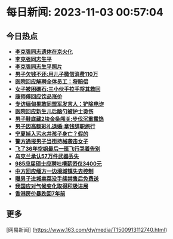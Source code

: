 
# 每日新闻: 2023-11-03 00:57:04
## 今日热点

- **[李克强同志遗体在京火化](https://www.163.com/search?keyword=%E6%9D%8E%E5%85%8B%E5%BC%BA%E5%90%8C%E5%BF%97%E9%81%97%E4%BD%93%E5%9C%A8%E4%BA%AC%E7%81%AB%E5%8C%96)**
- **[李克强同志生平](https://www.163.com/search?keyword=%E6%9D%8E%E5%85%8B%E5%BC%BA%E5%90%8C%E5%BF%97%E7%94%9F%E5%B9%B3)**
- **[李克强同志生平照片](https://www.163.com/search?keyword=%E6%9D%8E%E5%85%8B%E5%BC%BA%E5%90%8C%E5%BF%97%E7%94%9F%E5%B9%B3%E7%85%A7%E7%89%87)**
- **[男子欠钱不还:用儿子微信消费110万](https://www.163.com/search?keyword=%E7%94%B7%E5%AD%90%E6%AC%A0%E9%92%B1%E4%B8%8D%E8%BF%98+%E7%94%A8%E5%84%BF%E5%AD%90%E5%BE%AE%E4%BF%A1%E6%B6%88%E8%B4%B9110%E4%B8%87)**
- **[医院回应解聘全体员工：将赔偿](https://www.163.com/search?keyword=%E5%8C%BB%E9%99%A2%E5%9B%9E%E5%BA%94%E8%A7%A3%E8%81%98%E5%85%A8%E4%BD%93%E5%91%98%E5%B7%A5%EF%BC%9A%E5%B0%86%E8%B5%94%E5%81%BF)**
- **[女子被困礁石:三小伙手拉手将其救回](https://www.163.com/search?keyword=%E5%A5%B3%E5%AD%90%E8%A2%AB%E5%9B%B0%E7%A4%81%E7%9F%B3+%E4%B8%89%E5%B0%8F%E4%BC%99%E6%89%8B%E6%8B%89%E6%89%8B%E5%B0%86%E5%85%B6%E6%95%91%E5%9B%9E)**
- **[康师傅回应饮品涨价](https://www.163.com/search?keyword=%E5%BA%B7%E5%B8%88%E5%82%85%E5%9B%9E%E5%BA%94%E9%A5%AE%E5%93%81%E6%B6%A8%E4%BB%B7)**
- **[专访缅甸果敢同盟军发言人：铲除电诈](https://www.163.com/search?keyword=%E4%B8%93%E8%AE%BF%E7%BC%85%E7%94%B8%E6%9E%9C%E6%95%A2%E5%90%8C%E7%9B%9F%E5%86%9B%E5%8F%91%E8%A8%80%E4%BA%BA%EF%BC%9A%E9%93%B2%E9%99%A4%E7%94%B5%E8%AF%88)**
- **[医院回应新生儿后脑勺被护士烫伤](https://www.163.com/search?keyword=%E5%8C%BB%E9%99%A2%E5%9B%9E%E5%BA%94%E6%96%B0%E7%94%9F%E5%84%BF%E5%90%8E%E8%84%91%E5%8B%BA%E8%A2%AB%E6%8A%A4%E5%A3%AB%E7%83%AB%E4%BC%A4)**
- **[男子鞋底藏2块金条闯关:步伐沉重露馅](https://www.163.com/search?keyword=%E7%94%B7%E5%AD%90%E9%9E%8B%E5%BA%95%E8%97%8F2%E5%9D%97%E9%87%91%E6%9D%A1%E9%97%AF%E5%85%B3+%E6%AD%A5%E4%BC%90%E6%B2%89%E9%87%8D%E9%9C%B2%E9%A6%85)**
- **[男子因高额彩礼退婚:拿钱辞职旅行](https://www.163.com/search?keyword=%E7%94%B7%E5%AD%90%E5%9B%A0%E9%AB%98%E9%A2%9D%E5%BD%A9%E7%A4%BC%E9%80%80%E5%A9%9A+%E6%8B%BF%E9%92%B1%E8%BE%9E%E8%81%8C%E6%97%85%E8%A1%8C)**
- **[宁夏掉入污水井孩子身亡？假的](https://www.163.com/search?keyword=%E5%AE%81%E5%A4%8F%E6%8E%89%E5%85%A5%E6%B1%A1%E6%B0%B4%E4%BA%95%E5%AD%A9%E5%AD%90%E8%BA%AB%E4%BA%A1%EF%BC%9F%E5%81%87%E7%9A%84)**
- **[警方通报男子当街持械袭击女子](https://www.163.com/search?keyword=%E8%AD%A6%E6%96%B9%E9%80%9A%E6%8A%A5%E7%94%B7%E5%AD%90%E5%BD%93%E8%A1%97%E6%8C%81%E6%A2%B0%E8%A2%AD%E5%87%BB%E5%A5%B3%E5%AD%90)**
- **[飞了36年空姐最后一班飞行哭着告别](https://www.163.com/search?keyword=%E9%A3%9E%E4%BA%8636%E5%B9%B4%E7%A9%BA%E5%A7%90%E6%9C%80%E5%90%8E%E4%B8%80%E7%8F%AD%E9%A3%9E%E8%A1%8C%E5%93%AD%E7%9D%80%E5%91%8A%E5%88%AB)**
- **[乌克兰承认57万件武器丢失](https://www.163.com/search?keyword=%E4%B9%8C%E5%85%8B%E5%85%B0%E6%89%BF%E8%AE%A457%E4%B8%87%E4%BB%B6%E6%AD%A6%E5%99%A8%E4%B8%A2%E5%A4%B1)**
- **[985应届硕士应聘吐槽薪资仅3400元](https://www.163.com/search?keyword=985%E5%BA%94%E5%B1%8A%E7%A1%95%E5%A3%AB%E5%BA%94%E8%81%98%E5%90%90%E6%A7%BD%E8%96%AA%E8%B5%84%E4%BB%853400%E5%85%83)**
- **[中方回应缅方一边境城镇失去控制](https://www.163.com/search?keyword=%E4%B8%AD%E6%96%B9%E5%9B%9E%E5%BA%94%E7%BC%85%E6%96%B9%E4%B8%80%E8%BE%B9%E5%A2%83%E5%9F%8E%E9%95%87%E5%A4%B1%E5%8E%BB%E6%8E%A7%E5%88%B6)**
- **[曝男子进城卖菜没手续禁售后免费送](https://www.163.com/search?keyword=%E6%9B%9D%E7%94%B7%E5%AD%90%E8%BF%9B%E5%9F%8E%E5%8D%96%E8%8F%9C%E6%B2%A1%E6%89%8B%E7%BB%AD%E7%A6%81%E5%94%AE%E5%90%8E%E5%85%8D%E8%B4%B9%E9%80%81)**
- **[我国应对气候变化取得积极进展](https://www.163.com/search?keyword=%E6%88%91%E5%9B%BD%E5%BA%94%E5%AF%B9%E6%B0%94%E5%80%99%E5%8F%98%E5%8C%96%E5%8F%96%E5%BE%97%E7%A7%AF%E6%9E%81%E8%BF%9B%E5%B1%95)**
- **[香港房价暴跌回7年前](https://www.163.com/search?keyword=%E9%A6%99%E6%B8%AF%E6%88%BF%E4%BB%B7%E6%9A%B4%E8%B7%8C%E5%9B%9E7%E5%B9%B4%E5%89%8D)**

## 更多
[网易新闻] (https://www.163.com/dy/media/T1500913112740.html)
